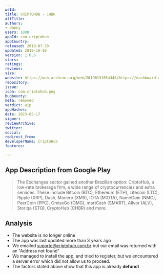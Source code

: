```yaml
---
wsId: 
title: CRIPTOHUB - CHBR
altTitle: 
authors:
- danny
users: 1000
appId: com.criptohub
appCountry: 
released: 2019-07-30
updated: 2019-10-10
version: 1.0.6
stars: 
ratings: 
reviews: 
size: 
website: https://web.archive.org/web/20190131054346/https://dashboard.criptohub.com.br/
repository: 
issue: 
icon: com.criptohub.png
bugbounty: 
meta: removed
verdict: wip
appHashes: 
date: 2023-05-17
signer: 
reviewArchive: 
twitter: 
social: 
redirect_from: 
developerName: CriptoHub
features: 

---
```


## App Description from Google Play 

> The Exchanges sector gained another Brazilian option: CriptoHub, a low-rate brokerage firm, a wide range of cryptocurrencies and extra services. These include Bitcoin (BTC), Ethereum (ETH), Litecoin (LTC), Ripple (XRP), Dash, Monero (XMR), IOTA (MIOTA), NameCoin (NMC), PeerCoin (PPC), OmiseGo (OMG), martCash (SMART), Allvor (ALV), Storiqa (STQ), CryptoHub (CHBR) and more.

## Analysis 

- The website is no longer online 
- The app was last updated more than 3 years ago 
- We emailed suporte@criptohub.com.br but our email was returned with an "Address not found" 
- We managed to install the app, and tried to register, but we encountered a server error which did not allow us to proceed. 
- The factors stated above show that this app is already **defunct**